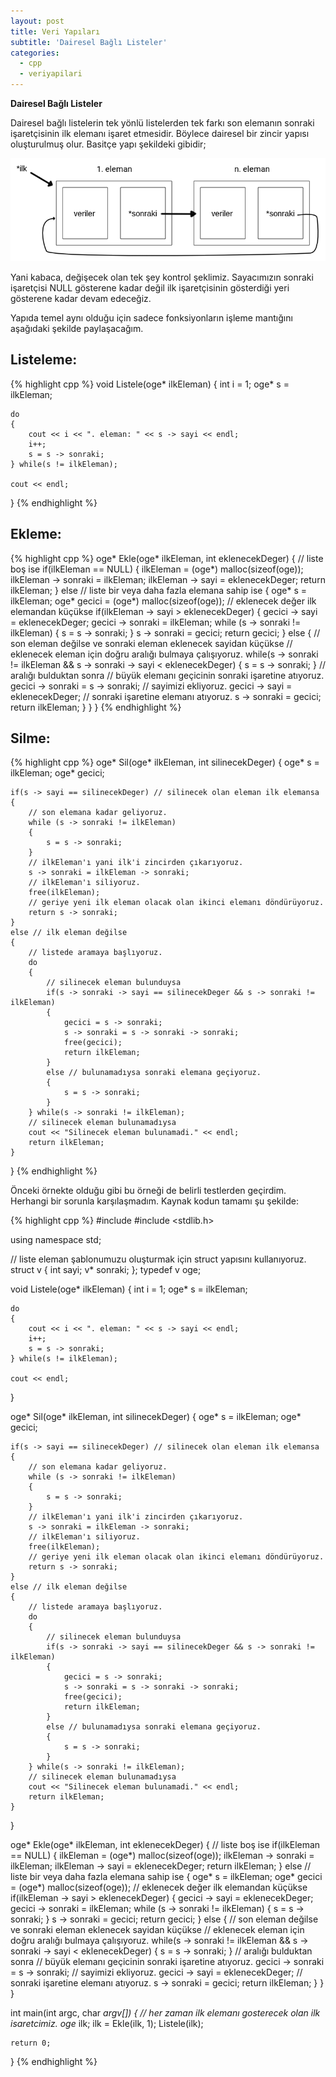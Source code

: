 ```yaml
---
layout: post
title: Veri Yapıları
subtitle: 'Dairesel Bağlı Listeler'
categories:
  - cpp
  - veriyapilari
---
```


**Dairesel Bağlı Listeler**

Dairesel bağlı listelerin tek yönlü listelerden tek farkı son elemanın sonraki işaretçisinin ilk elemanı işaret etmesidir. Böylece dairesel bir zincir yapısı oluşturulmuş olur. Basitçe yapı şekildeki gibidir;

![Bağlı Liste Yapısı](/../resimler/daireselBagliListeYapisi.png)

Yani kabaca, değişecek olan tek şey kontrol şeklimiz. Sayacımızın sonraki işaretçisi NULL gösterene kadar değil ilk işaretçisinin gösterdiği yeri gösterene kadar devam edeceğiz.  

Yapıda temel aynı olduğu için sadece fonksiyonların işleme mantığını aşağıdaki şekilde paylaşacağım.

**Listeleme:**  
-------------------
{% highlight cpp %}
void Listele(oge* ilkEleman)
{
    int i = 1;
    oge* s = ilkEleman;

    do
    {
        cout << i << ". eleman: " << s -> sayi << endl;
        i++;
        s = s -> sonraki;
    } while(s != ilkEleman);

    cout << endl;
}
{% endhighlight %}

**Ekleme:**  
----------------
{% highlight cpp %}
oge* Ekle(oge* ilkEleman, int eklenecekDeger)
{
    // liste boş ise
    if(ilkEleman == NULL)
    {
        ilkEleman = (oge*) malloc(sizeof(oge));
        ilkEleman -> sonraki = ilkEleman;
        ilkEleman -> sayi = eklenecekDeger;
        return ilkEleman;
    }
    else // liste bir veya daha fazla elemana sahip ise
    {
        oge* s = ilkEleman;
        oge* gecici = (oge*) malloc(sizeof(oge));
        // eklenecek değer ilk elemandan küçükse
        if(ilkEleman -> sayi > eklenecekDeger)
        {
            gecici -> sayi = eklenecekDeger;
            gecici -> sonraki = ilkEleman;
            while (s -> sonraki != ilkEleman)
            {
                s = s -> sonraki;
            }
            s -> sonraki = gecici;
            return gecici;
        }
        else
        {
            // son eleman değilse ve sonraki eleman eklenecek sayidan küçükse
            // eklenecek eleman için doğru aralığı bulmaya çalışıyoruz.
            while(s -> sonraki != ilkEleman && s -> sonraki -> sayi < eklenecekDeger)
            {
                s = s -> sonraki;
            }
            // aralığı bulduktan sonra
            // büyük elemanı geçicinin sonraki işaretine atıyoruz.
            gecici -> sonraki = s -> sonraki;
            // sayimizi ekliyoruz.
            gecici -> sayi = eklenecekDeger;
            // sonraki işaretine elemanı atıyoruz.
            s -> sonraki = gecici;
            return ilkEleman;
        }
    }
}
{% endhighlight %}

**Silme:**  
--------------
{% highlight cpp %}
oge* Sil(oge* ilkEleman, int silinecekDeger)
{
    oge* s = ilkEleman;
    oge* gecici;

    if(s -> sayi == silinecekDeger) // silinecek olan eleman ilk elemansa
    {
        // son elemana kadar geliyoruz.
        while (s -> sonraki != ilkEleman)
        {
            s = s -> sonraki;
        }
        // ilkEleman'ı yani ilk'i zincirden çıkarıyoruz.
        s -> sonraki = ilkEleman -> sonraki;
        // ilkEleman'ı siliyoruz.
        free(ilkEleman);
        // geriye yeni ilk eleman olacak olan ikinci elemanı döndürüyoruz.
        return s -> sonraki;
    }
    else // ilk eleman değilse
    {
        // listede aramaya başlıyoruz.
        do
        {
            // silinecek eleman bulunduysa
            if(s -> sonraki -> sayi == silinecekDeger && s -> sonraki != ilkEleman)
            {
                gecici = s -> sonraki;
                s -> sonraki = s -> sonraki -> sonraki;
                free(gecici);
                return ilkEleman;
            }
            else // bulunamadıysa sonraki elemana geçiyoruz.
            {
                s = s -> sonraki;
            }
        } while(s -> sonraki != ilkEleman);
        // silinecek eleman bulunamadıysa
        cout << "Silinecek eleman bulunamadi." << endl;
        return ilkEleman;
    }
}
{% endhighlight %}

Önceki örnekte olduğu gibi bu örneği de belirli testlerden geçirdim. Herhangi bir sorunla karşılaşmadım. Kaynak kodun tamamı şu şekilde: 

{% highlight cpp %}
#include <iostream>
#include <stdlib.h>

using namespace std;


// liste eleman şablonumuzu oluşturmak için struct yapısını kullanıyoruz.
struct v
{
    int sayi;
    v* sonraki;
};
typedef v oge;

void Listele(oge* ilkEleman)
{
    int i = 1;
    oge* s = ilkEleman;

    do
    {
        cout << i << ". eleman: " << s -> sayi << endl;
        i++;
        s = s -> sonraki;
    } while(s != ilkEleman);

    cout << endl;
}

oge* Sil(oge* ilkEleman, int silinecekDeger)
{
    oge* s = ilkEleman;
    oge* gecici;

    if(s -> sayi == silinecekDeger) // silinecek olan eleman ilk elemansa
    {
        // son elemana kadar geliyoruz.
        while (s -> sonraki != ilkEleman)
        {
            s = s -> sonraki;
        }
        // ilkEleman'ı yani ilk'i zincirden çıkarıyoruz.
        s -> sonraki = ilkEleman -> sonraki;
        // ilkEleman'ı siliyoruz.
        free(ilkEleman);
        // geriye yeni ilk eleman olacak olan ikinci elemanı döndürüyoruz.
        return s -> sonraki;
    }
    else // ilk eleman değilse
    {
        // listede aramaya başlıyoruz.
        do
        {
            // silinecek eleman bulunduysa
            if(s -> sonraki -> sayi == silinecekDeger && s -> sonraki != ilkEleman)
            {
                gecici = s -> sonraki;
                s -> sonraki = s -> sonraki -> sonraki;
                free(gecici);
                return ilkEleman;
            }
            else // bulunamadıysa sonraki elemana geçiyoruz.
            {
                s = s -> sonraki;
            }
        } while(s -> sonraki != ilkEleman);
        // silinecek eleman bulunamadıysa
        cout << "Silinecek eleman bulunamadi." << endl;
        return ilkEleman;
    }
}

oge* Ekle(oge* ilkEleman, int eklenecekDeger)
{
    // liste boş ise
    if(ilkEleman == NULL)
    {
        ilkEleman = (oge*) malloc(sizeof(oge));
        ilkEleman -> sonraki = ilkEleman;
        ilkEleman -> sayi = eklenecekDeger;
        return ilkEleman;
    }
    else // liste bir veya daha fazla elemana sahip ise
    {
        oge* s = ilkEleman;
        oge* gecici = (oge*) malloc(sizeof(oge));
        // eklenecek değer ilk elemandan küçükse
        if(ilkEleman -> sayi > eklenecekDeger)
        {
            gecici -> sayi = eklenecekDeger;
            gecici -> sonraki = ilkEleman;
            while (s -> sonraki != ilkEleman)
            {
                s = s -> sonraki;
            }
            s -> sonraki = gecici;
            return gecici;
        }
        else
        {
            // son eleman değilse ve sonraki eleman eklenecek sayidan küçükse
            // eklenecek eleman için doğru aralığı bulmaya çalışıyoruz.
            while(s -> sonraki != ilkEleman && s -> sonraki -> sayi < eklenecekDeger)
            {
                s = s -> sonraki;
            }
            // aralığı bulduktan sonra
            // büyük elemanı geçicinin sonraki işaretine atıyoruz.
            gecici -> sonraki = s -> sonraki;
            // sayimizi ekliyoruz.
            gecici -> sayi = eklenecekDeger;
            // sonraki işaretine elemanı atıyoruz.
            s -> sonraki = gecici;
            return ilkEleman;
        }
    }
}

int main(int argc, char *argv[])
{
    // her zaman ilk elemanı gosterecek olan ilk isaretcimiz.
    oge* ilk;
    ilk = Ekle(ilk, 1);
    Listele(ilk);

    return 0;
}
{% endhighlight %}